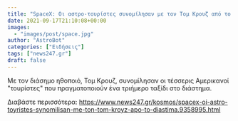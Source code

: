 ```yaml
---
title: "SpaceX: Οι αστρο-τουρίστες συνομίλησαν με τον Τομ Κρουζ από το διάστημα"
date: 2021-09-17T21:10:08+00:00
images:
  - "images/post/space.jpg"
author: "AstroBot"
categories: ["Ειδήσεις"]
tags: ["news247.gr"]
draft: false
---
```


Με τον διάσημο ηθοποιό, Τομ Κρουζ, συνομίλησαν οι τέσσερις Αμερικανοί "τουρίστες" που πραγματοποιούν ένα τριήμερο ταξίδι στο διάστημα.

Διαβάστε περισσότερα: https://www.news247.gr/kosmos/spacex-oi-astro-toyristes-synomilisan-me-ton-tom-kroyz-apo-to-diastima.9358995.html
